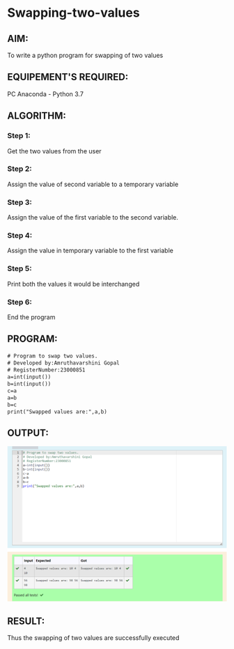 # Swapping-two-values
## AIM:
To write a python program for swapping of two values
## EQUIPEMENT'S REQUIRED: 
PC
Anaconda - Python 3.7
## ALGORITHM: 
### Step 1:
Get the two values from the user
### Step 2: 
Assign the value of second variable to a temporary variable 
### Step 3: 
Assign the value of the first variable to the second variable.
### Step 4:  
Assign the value in temporary variable to the first variable
### Step 5: 
Print both the values it would be interchanged
### Step 6: 
End the program
## PROGRAM:
```
# Program to swap two values.
# Developed by:Amruthavarshini Gopal 
# RegisterNumber:23000851
a=int(input())
b=int(input())
c=a
a=b
b=c
print("Swapped values are:",a,b)
```
## OUTPUT:

![Alt text](<swaping ex.png>)




## RESULT:
Thus the swapping of two values are successfully executed



